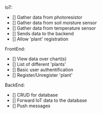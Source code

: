 IoT:
- [] Gather data from photoresistor
- [] Gather data from soil moisture sensor
- [] Gather data from temperature sensor
- [] Sends data to the backend
- [] Allow 'plant' registration

FrontEnd:
- [] View data over chart(s)
- [] List of different 'plants'
- [] Basic user authentification
- [] Register/Unregister 'plant'

BackEnd:
- [] CRUD for database
- [] Forward IoT data to the database
- [] Push messages

